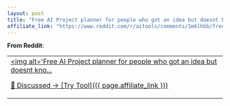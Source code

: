```yaml
---
layout: post
title: "Free AI Project planner for people who got an idea but doesnt know where to"
affiliate_link: "https://www.reddit.com/r/aitools/comments/1m6lhbb/free_ai_project_planner_for_people_who_got_an/?ref=autoverse&utm_source=autoverse"
---
```


**From Reddit**:  
*<table> <tr><td> <a href='https://www.reddit.com/r/aitools/comments/1m6lhbb/free_ai_project_planner_for_people_who_got_an/'> <img alt='Free AI Project planner for people who got an idea but doesnt kno...*

💬 Discussed → [Try Tool]({{ page.affiliate_link }})  

